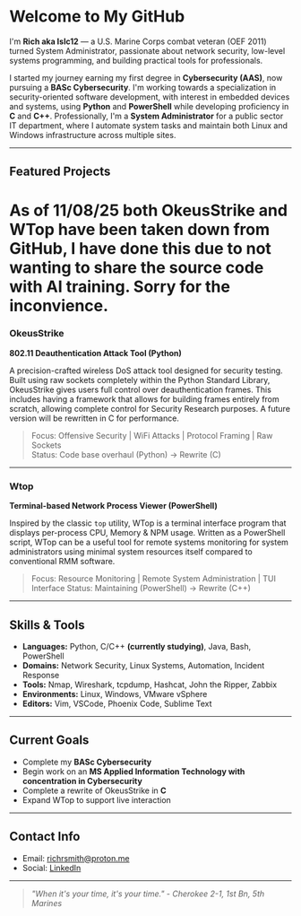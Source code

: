 # Welcome to My GitHub

I'm **Rich aka Islc12** — a U.S. Marine Corps combat veteran (OEF 2011) turned System Administrator, passionate about network security, low-level systems programming, and building practical tools for professionals.

I started my journey earning my first degree in **Cybersecurity (AAS)**, now pursuing a **BASc Cybersecurity**. I'm working towards a specialization in security-oriented software development, with interest in embedded devices and systems, using **Python** and **PowerShell** while developing proficiency in **C** and **C++**. Professionally, I'm a **System Administrator** for a public sector IT department, where I automate system tasks and maintain both Linux and Windows infrastructure across multiple sites.

---

## Featured Projects

# As of 11/08/25 both OkeusStrike and WTop have been taken down from GitHub, I have done this due to not wanting to share the source code with AI training. Sorry for the inconvience. 

### OkeusStrike
**802.11 Deauthentication Attack Tool (Python)**

A precision-crafted wireless DoS attack tool designed for security testing. Built using raw sockets completely within the Python Standard Library, OkeusStrike gives users full control over deauthentication frames. This includes having a framework that allows for building frames entirely from scratch, allowing complete control for Security Research purposes. A future version will be rewritten in C for performance.

> Focus: Offensive Security | WiFi Attacks | Protocol Framing | Raw Sockets  
> Status: Code base overhaul (Python) → Rewrite (C)

---

### Wtop
**Terminal-based Network Process Viewer (PowerShell)**

Inspired by the classic `top` utility, WTop is a terminal interface program that displays per-process CPU, Memory & NPM usage. Written as a PowerShell script, WTop can be a useful tool for remote systems monitoring for system administrators using minimal system resources itself compared to conventional RMM software.

> Focus: Resource Monitoring | Remote System Administration | TUI Interface 
> Status: Maintaining (PowerShell) → Rewrite (C++)

---

## Skills & Tools

- **Languages:** Python, C/C++ **(currently studying)**, Java, Bash, PowerShell
- **Domains:** Network Security, Linux Systems, Automation, Incident Response
- **Tools:** Nmap, Wireshark, tcpdump, Hashcat, John the Ripper, Zabbix
- **Environments:** Linux, Windows, VMware vSphere
- **Editors:** Vim, VSCode, Phoenix Code, Sublime Text

---

## Current Goals

- Complete my **BASc Cybersecurity**
- Begin work on an **MS Applied Information Technology with concentration in Cybersecurity**
- Complete a rewrite of OkeusStrike in **C**
- Expand WTop to support live interaction

---

## Contact Info

- Email: [richrsmith@proton.me](mailto:richrsmith@proton.me)  
- Social: [LinkedIn](https://www.linkedin.com/in/rrsmith52324)  

---

> *"When it's your time, it's your time." - Cherokee 2-1, 1st Bn, 5th Marines*
